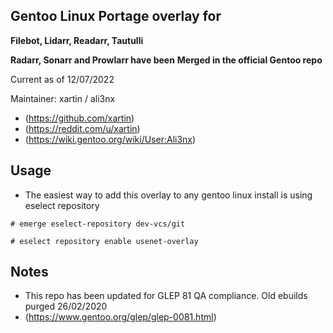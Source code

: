 ## Gentoo Linux Portage overlay for
**Filebot, Lidarr, Readarr, Tautulli**

**Radarr, Sonarr and Prowlarr have been**
**Merged in the official Gentoo repo**

Current as of 12/07/2022

Maintainer: xartin / ali3nx
* (https://github.com/xartin)
* (https://reddit.com/u/xartin)
* (https://wiki.gentoo.org/wiki/User:Ali3nx)

Usage
-----

* The easiest way to add this overlay to any gentoo linux install is using eselect repository

```
# emerge eselect-repository dev-vcs/git
```
```
# eselect repository enable usenet-overlay
```

Notes
-----

* This repo has been updated for GLEP 81 QA compliance. Old ebuilds purged 26/02/2020
* (https://www.gentoo.org/glep/glep-0081.html)
